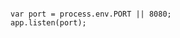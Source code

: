 <!-- usedin: [ _includes/_inlines/Deployment/Node/application-settings-node/application-settings-node_expose-your-host-port-v1.md] -->

```

var port = process.env.PORT || 8080;
app.listen(port);

```
